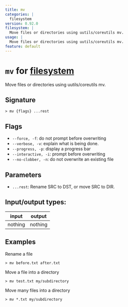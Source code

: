 ```yaml
---
title: mv
categories: |
  filesystem
version: 0.92.0
filesystem: |
  Move files or directories using uutils/coreutils mv.
usage: |
  Move files or directories using uutils/coreutils mv.
feature: default
---
```

<!-- This file is automatically generated. Please edit the command in https://github.com/nushell/nushell instead. -->

# `mv` for [filesystem](/commands/categories/filesystem.md)

<div class='command-title'>Move files or directories using uutils&#x2f;coreutils mv.</div>

## Signature

```> mv {flags} ...rest```

## Flags

 -  `--force, -f`: do not prompt before overwriting
 -  `--verbose, -v`: explain what is being done.
 -  `--progress, -p`: display a progress bar
 -  `--interactive, -i`: prompt before overwriting
 -  `--no-clobber, -n`: do not overwrite an existing file

## Parameters

 -  `...rest`: Rename SRC to DST, or move SRC to DIR.


## Input/output types:

| input   | output  |
| ------- | ------- |
| nothing | nothing |

## Examples

Rename a file
```nu
> mv before.txt after.txt

```

Move a file into a directory
```nu
> mv test.txt my/subdirectory

```

Move many files into a directory
```nu
> mv *.txt my/subdirectory

```

